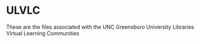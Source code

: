 # ULVLC
These are the files associated with the UNC Greensboro University Libraries Virtual Learning Communities
